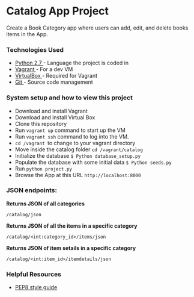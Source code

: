 
# Catalog App Project
Create a Book Category app where users can add, edit, and delete books items in the App.

<h3>Technologies Used</h3>
<ul>
  <li><a href="https://www.python.org/" target="_blank">Python 2.7 </a>- Language the project is coded in</li>
  <li><a href="https://www.vagrantup.com/" target="_blank">Vagrant </a>- For a dev VM</li>
  <li><a href="https://www.virtualbox.org/" target="_blank">VirtualBox </a>- Required for Vagrant</li>
  <li><a href="https://git-scm.com/" target="_blank">Git </a>- Source code management</li>
</ul>


<h3>System setup and how to view this project</h3>
<ul>
  <li>Download and install Vagrant</li>
  <li>Download and install Virtual Box</li>
  <li>Clone this repository</li>
  <li>Run <code>vagrant up</code> command to start up the VM</li>
  <li>Run <code>vagrant ssh</code> command to log into the VM.</li>
  <li><code>cd /vagrant </code>to change to your vagrant directory</li>
  <li>Move inside the catalog folder <code>cd /vagrant/catalog</code></li>
  <li>Initialize the database <code>$ Python database_setup.py</code></li>
  <li>Populate the database with some initial data <code>$ Python seeds.py</code></li>
  <li>Run <code>python project.py</code></li>
  <li>Browse the App at this URL <code>http://localhost:8000</code></li>
</ul>

<h3>JSON endpoints:</h3>
<strong>Returns JSON of all categories</strong>
<pre><code>/catalog/json</code></pre>

<strong>Returns JSON of all the items in a specific category</strong>
<pre><code>/catalog/&lt;int:category_id&gt;/items/json</code></pre>

<strong>Returns JSON of item setails in a specific category</strong>
<pre><code>/catalog/&lt;int:item_id&gt;/itemdetails/json</code></pre>


<h3>Helpful Resources</h3>
<ul>
  <li><a href="https://www.python.org/dev/peps/pep-0008/">PEP8 style guide</a></li>
</ul>  
